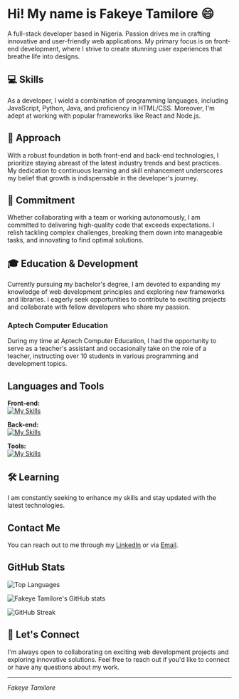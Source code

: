 # Hi! My name is Fakeye Tamilore 😄

A full-stack developer based in Nigeria. Passion drives me in crafting innovative and user-friendly web applications. My primary focus is on front-end development, where I strive to create stunning user experiences that breathe life into designs.

## 💻 Skills

As a developer, I wield a combination of programming languages, including JavaScript, Python, Java, and proficiency in HTML/CSS. Moreover, I'm adept at working with popular frameworks like React and Node.js.

## 🌟 Approach

With a robust foundation in both front-end and back-end technologies, I prioritize staying abreast of the latest industry trends and best practices. My dedication to continuous learning and skill enhancement underscores my belief that growth is indispensable in the developer's journey.

## 🚀 Commitment

Whether collaborating with a team or working autonomously, I am committed to delivering high-quality code that exceeds expectations. I relish tackling complex challenges, breaking them down into manageable tasks, and innovating to find optimal solutions.

## 🎓 Education & Development

Currently pursuing my bachelor's degree, I am devoted to expanding my knowledge of web development principles and exploring new frameworks and libraries. I eagerly seek opportunities to contribute to exciting projects and collaborate with fellow developers who share my passion.

### Aptech Computer Education

During my time at Aptech Computer Education, I had the opportunity to serve as a teacher's assistant and occasionally take on the role of a teacher, instructing over 10 students in various programming and development topics.

## Languages and Tools

**Front-end:**  
[![My Skills](https://skillicons.dev/icons?i=html,css,sass,bootstrap,tailwind,materialui,js,jquery,ts,react,redux,nextjs)](https://skillicons.dev)

**Back-end:**  
[![My Skills](https://skillicons.dev/icons?i=nodejs,express,mysql,postgres,mongodb,redis)](https://skillicons.dev)

**Tools:**  
[![My Skills](https://skillicons.dev/icons?i=git,github,vscode,webstorm,postman)](https://skillicons.dev)

## 🛠️ Learning

I am constantly seeking to enhance my skills and stay updated with the latest technologies.

## Contact Me

You can reach out to me through my [LinkedIn](https://linkedin.com/in/fakeyetami) or via <a href="mailto:fakeyetami@gmail.com">Email</a>.

## GitHub Stats
![Top Languages](https://github-readme-stats.vercel.app/api/top-langs/?username=fakeyet&layout=compact&theme=radical)

![Fakeye Tamilore's GitHub stats](https://github-readme-stats.vercel.app/api?username=fakeyet&show_icons=true&theme=radical)

![GitHub Streak](https://github-readme-streak-stats.herokuapp.com/?user=fakeyet&theme=radical)


## 💬 Let's Connect

I'm always open to collaborating on exciting web development projects and exploring innovative solutions. Feel free to reach out if you'd like to connect or have any questions about my work.

---

*Fakeye Tamilore*
